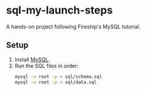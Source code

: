 # sql-my-launch-steps

A hands-on project following Fireship's MySQL tutorial.

## Setup
1. Install [MySQL](https://dev.mysql.com/downloads/).
2. Run the SQL files in order:
   ```bash
   mysql -u root -p < sql/schema.sql
   mysql -u root -p < sql/data.sql
